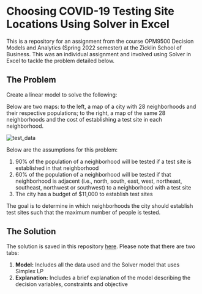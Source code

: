 # Choosing COVID-19 Testing Site Locations Using Solver in Excel

This is a repository for an assignment from the course OPM9500
Decision Models and Analytics (Spring 2022 semester) at the Zicklin School of Business. 
This was an individual assignment and involved using Solver in Excel
to tackle the problem detailed below.

## The Problem

Create a linear model to solve the following:

Below are two maps: to the left, a map of a city with 28 neighborhoods and their respective populations; to the right, 
a map of the same 28 neighborhoods and the cost of establishing a test site in each neighborhood. 

![test_data](https://user-images.githubusercontent.com/94913441/182185907-7e424f17-f3c1-4b4f-901b-771f766ec3a1.png)

Below are the assumptions for this problem:
1) 90% of the population of a neighborhood will be tested if a test site is established in that neighborhood
2) 60% of the population of a neighborhood will be tested if that neighborhood is adjacent (i.e., north, south, east, 
west, northeast, southeast, northwest or southwest) to a neighborhood with a test site
3) The city has a budget of $11,000 to establish test sites


The goal is to determine in which neighborhoods 
the city should establish test sites such that the maximum number of people is tested. 

## The Solution

The solution 
is saved in this repository <a href="https://github.com/VKwongData/COVID-Testing-Sites/blob/main/COVID-19%20Testing%20Sites.xlsx">here</a>. 
Please note that there are two tabs: 
<ol>
<li><b>Model:</b> Includes all the data used and the Solver model that uses Simplex LP</li>
<li><b>Explanation:</b> Includes a brief explanation of the model describing the decision variables, constraints and objective</li>
</ol>
